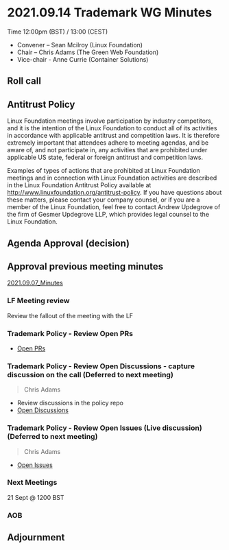 # 2021.09.14 Trademark WG Minutes

Time 12:00pm (BST) / 13:00 (CEST)

- Convener –  Sean Mcilroy (Linux Foundation)
- Chair – Chris Adams (The Green Web Foundation)
- Vice-chair - Anne Currie (Container Solutions)
  
## Roll call

  
## Antitrust Policy
Linux Foundation meetings involve participation by industry competitors, and it is the intention of the Linux Foundation to conduct all of its activities in accordance with applicable antitrust and competition laws. It is therefore extremely important that attendees adhere to meeting agendas, and be aware of, and not participate in, any activities that are prohibited under applicable US state, federal or foreign antitrust and competition laws.

Examples of types of actions that are prohibited at Linux Foundation meetings and in connection with Linux Foundation activities are described in the Linux Foundation Antitrust Policy available at http://www.linuxfoundation.org/antitrust-policy. If you have questions about these matters, please contact your company counsel, or if you are a member of the Linux Foundation, feel free to contact Andrew Updegrove of the firm of Gesmer Updegrove LLP, which provides legal counsel to the Linux Foundation.
  
## Agenda Approval (decision) 
  
## Approval previous meeting minutes

[2021.09.07_Minutes](https://github.com/Green-Software-Foundation/trademark_wg/blob/main/Agenda_Minutes/2021.08.31_minutes.md)


### LF Meeting review

Review the fallout of the meeting with the LF

### Trademark Policy - Review Open PRs 
- [Open PRs](https://github.com/Green-Software-Foundation/trademark_policy/pulls)

### Trademark Policy - Review Open Discussions - capture discussion on the call (Deferred to next meeting)

> Chris Adams

- Review discussions in the policy repo
- [Open Discussions](https://github.com/Green-Software-Foundation/trademark_policy/discussions)


### Trademark Policy - Review Open Issues (Live discussion) (Deferred to next meeting)

> Chris Adams

- [Open Issues](https://github.com/Green-Software-Foundation/trademark_policy/issues)


### Next Meetings
21 Sept @ 1200 BST

### AOB

## Adjournment

